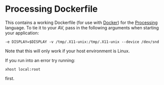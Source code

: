 # Processing Dockerfile

This contains a working Dockerfile (for use with [Docker](http://docker.io/))
for the [Processing](https://processing.org/) language. To tie it to your AV,
pass in the following arguments when starting your application:

```
-e DISPLAY=$DISPLAY -v /tmp/.X11-unix:/tmp/.X11-unix --device /dev/snd
```

Note that this will only work if your host environment is Linux.

If you run into an error try running:
```
xhost local:root
```
first.

